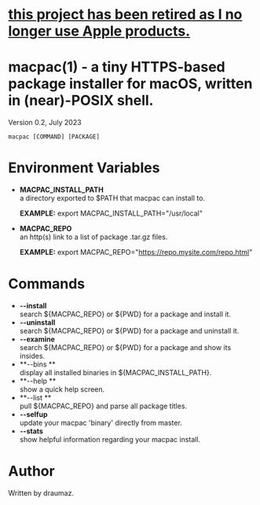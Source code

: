 # [this project has been retired as I no longer use Apple products.](#)


# macpac(1) - a tiny HTTPS-based package installer for macOS, written in (near)-POSIX shell.

Version 0.2, July 2023

```
macpac [COMMAND] [PACKAGE]
```

<a name="environment-variables"></a>

# Environment Variables


* **MACPAC_INSTALL_PATH**  
  a directory exported to $PATH that macpac can install to.
  
  **EXAMPLE:** export MACPAC_INSTALL_PATH="/usr/local"
* **MACPAC_REPO**  
  an http(s) link to a list of package .tar.gz files.
  
  **EXAMPLE:** export MACPAC_REPO="https://repo.mysite.com/repo.html"

<a name="commands"></a>

# Commands


* **--install**  
  search ${MACPAC_REPO} or ${PWD} for a package and install it.
* **--uninstall**  
  search ${MACPAC_REPO} or ${PWD} for a package and uninstall it.
* **--examine**  
  search ${MACPAC_REPO} or ${PWD} for a package and show its insides.
* **--bins **  
  display all installed binaries in ${MACPAC_INSTALL_PATH}.
* **--help **  
  show a quick help screen.
* **--list **  
  pull ${MACPAC_REPO} and parse all package titles.
* **--selfup**  
  update your macpac 'binary' directly from master.
* **--stats**  
  show helpful information regarding your macpac install.
  

<a name="author"></a>

# Author

Written by draumaz.
